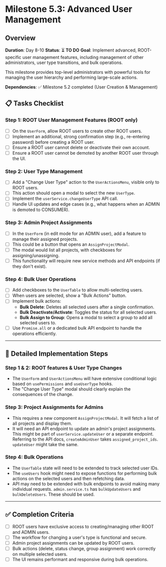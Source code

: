 # Milestone 5.3: Advanced User Management

## Overview
**Duration**: Day 8-10
**Status**: ⏳ **TO DO**
**Goal**: Implement advanced, ROOT-specific user management features, including management of other administrators, user type transitions, and bulk operations.

This milestone provides top-level administrators with powerful tools for managing the user hierarchy and performing large-scale actions.

**Dependencies**: ✅ Milestone 5.2 completed (User Creation & Management)

## 📋 Tasks Checklist

### Step 1: ROOT User Management Features (ROOT only)
- [ ] On the `UserForm`, allow ROOT users to create other ROOT users.
- [ ] Implement an additional, strong confirmation step (e.g., re-entering password) before creating a ROOT user.
- [ ] Ensure a ROOT user cannot delete or deactivate their own account.
- [ ] Ensure a ROOT user cannot be demoted by another ROOT user through the UI.

### Step 2: User Type Management
- [ ] Add a "Change User Type" action to the `UserActionsMenu`, visible only to ROOT users.
- [ ] This action should open a modal to select the new `UserType`.
- [ ] Implement the `userService.changeUserType` API call.
- [ ] Handle UI updates and edge cases (e.g., what happens when an ADMIN is demoted to CONSUMER).

### Step 3: Admin Project Assignments
- [ ] In the `UserForm` (in edit mode for an ADMIN user), add a feature to manage their assigned projects.
- [ ] This could be a button that opens an `AssignProjectModal`.
- [ ] The modal would list all projects, with checkboxes for assigning/unassigning.
- [ ] This functionality will require new service methods and API endpoints (if they don't exist).

### Step 4: Bulk User Operations
- [ ] Add checkboxes to the `UserTable` to allow multi-selecting users.
- [ ] When users are selected, show a "Bulk Actions" button.
- [ ] Implement bulk actions:
    - **Bulk Delete**: Deletes all selected users after a single confirmation.
    - **Bulk Deactivate/Activate**: Toggles the status for all selected users.
    - **Bulk Assign to Group**: Opens a modal to select a group to add all selected users to.
- [ ] Use `Promise.all` or a dedicated bulk API endpoint to handle the operations efficiently.

---

## 🔧 Detailed Implementation Steps

### Step 1 & 2: ROOT features & User Type Changes
- The `UserForm` and `UserActionsMenu` will have extensive conditional logic based on `usePermissions` and `useUserType` hooks.
- The "Change User Type" modal should clearly explain the consequences of the change.

### Step 3: Project Assignments for Admins
- This requires a new component `AssignProjectModal`. It will fetch a list of all projects and display them.
- It will need an API endpoint to update an admin's project assignments. This might be part of `userService.updateUser` or a separate endpoint. Referring to the API docs, `createAdminUser` takes `assigned_project_ids`. `updateUser` might take the same.

### Step 4: Bulk Operations
- The `UserTable` state will need to be extended to track selected user IDs.
- The `useUsers` hook might need to expose functions for performing bulk actions on the selected users and then refetching data.
- API may need to be extended with bulk endpoints to avoid making many individual requests. `admin.service.ts` has `bulkUpdateUsers` and `bulkDeleteUsers`. These should be used.

---

## ✅ Completion Criteria
- [ ] ROOT users have exclusive access to creating/managing other ROOT and ADMIN users.
- [ ] The workflow for changing a user's type is functional and secure.
- [ ] Admin project assignments can be updated by ROOT users.
- [ ] Bulk actions (delete, status change, group assignment) work correctly on multiple selected users.
- [ ] The UI remains performant and responsive during bulk operations. 